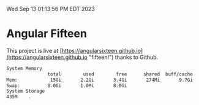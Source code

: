 Wed Sep 13 01:13:56 PM EDT 2023

# Angular Fifteen


This project is live at [https://angularsixteen.github.io](https://angularsixteen.github.io "fifteen!") thanks to Github.

```bash
System Memory
               total        used        free      shared  buff/cache   available
Mem:            15Gi       2.2Gi       3.4Gi       274Mi       9.7Gi        12Gi
Swap:          8.0Gi       1.0Mi       8.0Gi
System Storage
435M	.
```
